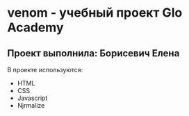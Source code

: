 # venom - учебный проект Glo Academy
## Проект выполнила: Борисевич Елена

В проекте используются:
- HTML
- CSS
- Javascript
- Njrmalize
